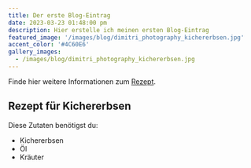 ```yaml
---
title: Der erste Blog-Eintrag
date: 2023-03-23 01:48:00 pm
description: Hier erstelle ich meinen ersten Blog-Eintrag
featured_image: '/images/blog/dimitri_photography_kichererbsen.jpg'
accent_color: '#4C60E6'
gallery_images:
  - /images/blog/dimitri_photography_kichererbsen.jpg
---
```


Finde hier weitere Informationen zum <a href="https://www.google.de/">Rezept</a>.

## Rezept für Kichererbsen
Diese Zutaten benötigst du:
* Kichererbsen
* Öl
* Kräuter